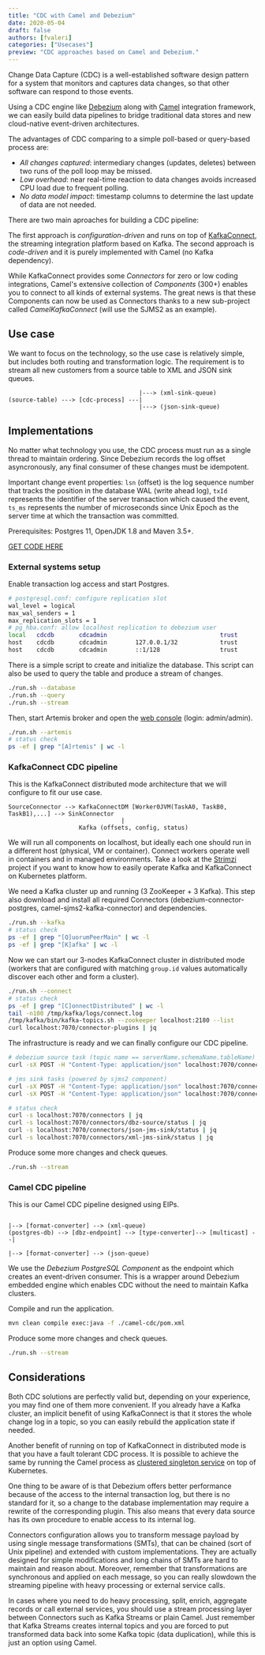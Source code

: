 ```yaml
---
title: "CDC with Camel and Debezium"
date: 2020-05-04
draft: false
authors: [fvaleri]
categories: ["Usecases"]
preview: "CDC approaches based on Camel and Debezium."
---
```


Change Data Capture (CDC) is a well-established software design pattern for a system that monitors and captures
data changes, so that other software can respond to those events.

Using a CDC engine like [Debezium](https://debezium.io) along with [Camel]() integration
framework, we can easily build data pipelines to bridge traditional data stores and new cloud-native event-driven
architectures.

The advantages of CDC comparing to a simple poll-based or query-based process are:

- *All changes captured*: intermediary changes (updates, deletes) between two runs of the poll loop may be missed.
- *Low overhead*: near real-time reaction to data changes avoids increased CPU load due to frequent polling.
- *No data model impact*: timestamp columns to determine the last update of data are not needed.

There are two main aproaches for building a CDC pipeline:

The first approach is *configuration-driven* and runs on top of [KafkaConnect](https://kafka.apache.org/documentation/#connect),
the streaming integration platform based on Kafka. The second approach is *code-driven* and it is purely implemented with Camel
(no Kafka dependency).

While KafkaConnect provides some *Connectors* for zero or low coding integrations, Camel's extensive collection of *Components*
(300+) enables you to connect to all kinds of external systems. The great news is that these Components can now be used as
Connectors thanks to a new sub-project called *CamelKafkaConnect* (will use the SJMS2 as an example).

## Use case

We want to focus on the technology, so the use case is relatively simple, but includes both routing and transformation
logic. The requirement is to stream all new customers from a source table to XML and JSON sink queues.
```
                                     |---> (xml-sink-queue)
(source-table) ---> [cdc-process] ---|
                                     |---> (json-sink-queue)
```

## Implementations

No matter what technology you use, the CDC process must run as a single thread to maintain ordering.
Since Debezium records the log offset asyncronously, any final consumer of these changes must be idempotent.

Important change event properties: `lsn` (offset) is the log sequence number that tracks the position in the database
WAL (write ahead log), `txId` represents the identifier of the server transaction which caused the event, `ts_ms`
represents the number of microseconds since Unix Epoch as the server time at which the transaction was committed.

Prerequisites: Postgres 11, OpenJDK 1.8 and Maven 3.5+.

[GET CODE HERE](https://github.com/fvaleri/cdc/tree/blog)

### External systems setup

Enable transaction log access and start Postgres.
```sh
# postgresql.conf: configure replication slot
wal_level = logical
max_wal_senders = 1
max_replication_slots = 1
# pg_hba.conf: allow localhost replication to debezium user
local   cdcdb       cdcadmin                                trust
host    cdcdb       cdcadmin        127.0.0.1/32            trust
host    cdcdb       cdcadmin        ::1/128                 trust
```

There is a simple script to create and initialize the database.
This script can also be used to query the table and produce a stream of changes.
```sh
./run.sh --database
./run.sh --query
./run.sh --stream
```

Then, start Artemis broker and open the [web console](http://localhost:8161/console) (login: admin/admin).
```sh
./run.sh --artemis
# status check
ps -ef | grep "[A]rtemis" | wc -l
```

### KafkaConnect CDC pipeline

This is the KafkaConnect distributed mode architecture that we will configure to fit our use case.
```
SourceConnector --> KafkaConnectDM [Worker0JVM(TaskA0, TaskB0, TaskB1),...] --> SinkConnector
                                |
                    Kafka (offsets, config, status)
```

We will run all components on localhost, but ideally each one should run in a different host (physical, VM or container).
Connect workers operate well in containers and in managed environments. Take a look at the [Strimzi](https://strimzi.io)
project if you want to know how to easily operate Kafka and KafkaConnect on Kubernetes platform.

We need a Kafka cluster up and running (3 ZooKeeper + 3 Kafka). This step also download and install all required Connectors
(debezium-connector-postgres, camel-sjms2-kafka-connector) and dependencies.
```sh
./run.sh --kafka
# status check
ps -ef | grep "[Q]uorumPeerMain" | wc -l
ps -ef | grep "[K]afka" | wc -l
```

Now we can start our 3-nodes KafkaConnect cluster in distributed mode (workers that are configured with matching `group.id`
values automatically discover each other and form a cluster).
```sh
./run.sh --connect
# status check
ps -ef | grep "[C]onnectDistributed" | wc -l
tail -n100 /tmp/kafka/logs/connect.log
/tmp/kafka/bin/kafka-topics.sh --zookeeper localhost:2180 --list
curl localhost:7070/connector-plugins | jq
```

The infrastructure is ready and we can finally configure our CDC pipeline.
```sh
# debezium source task (topic name == serverName.schemaName.tableName)
curl -sX POST -H "Content-Type: application/json" localhost:7070/connectors -d @connect-cdc/src/main/connectors/dbz-source.json

# jms sink tasks (powered by sjms2 component)
curl -sX POST -H "Content-Type: application/json" localhost:7070/connectors -d @connect-cdc/src/main/connectors/json-jms-sink.json
curl -sX POST -H "Content-Type: application/json" localhost:7070/connectors -d @connect-cdc/src/main/connectors/xml-jms-sink.json

# status check
curl -s localhost:7070/connectors | jq
curl -s localhost:7070/connectors/dbz-source/status | jq
curl -s localhost:7070/connectors/json-jms-sink/status | jq
curl -s localhost:7070/connectors/xml-jms-sink/status | jq
```

Produce some more changes and check queues.
```sh
./run.sh --stream
```

### Camel CDC pipeline

This is our Camel CDC pipeline designed using EIPs.
```
                                                                       |--> [format-converter] --> (xml-queue)
(postgres-db) --> [dbz-endpoint] --> [type-converter]--> [multicast] --|
                                                                       |--> [format-converter] --> (json-queue)
```

We use the *Debezium PostgreSQL Component* as the endpoint which creates an event-driven consumer.
This is a wrapper around Debezium embedded engine which enables CDC without the need to maintain Kafka clusters.

Compile and run the application.
```sh
mvn clean compile exec:java -f ./camel-cdc/pom.xml
```

Produce some more changes and check queues.
```sh
./run.sh --stream
```

## Considerations

Both CDC solutions are perfectly valid but, depending on your experience, you may find one of them more convenient.
If you already have a Kafka cluster, an implicit benefit of using KafkaConnect is that it stores the whole change log
in a topic, so you can easily rebuild the application state if needed.

Another benefit of running on top of KafkaConnect in  distributed mode is that you have a fault tolerant CDC process.
It is possible to achieve the same by running the Camel process as
[clustered singleton service](https://www.nicolaferraro.me/2017/10/17/creating-clustered-singleton-services-on-kubernetes)
on top of Kubernetes.

One thing to be aware of is that Debezium offers better performance because of the access to the internal transaction log,
but there is no standard for it, so a change to the database implementation may require a rewrite of the corresponding plugin.
This also means that every data source has its own procedure to enable access to its internal log.

Connectors configuration allows you to transform message payload by using single message transformations (SMTs), that can be
chained (sort of Unix pipeline) and extended with custom implementations. They are actually designed for simple modifications
and long chains of SMTs are hard to maintain and reason about. Moreover, remember that transformations are synchronous and
applied on each message, so you can really slowdown the streaming pipeline with heavy processing or external service calls.

In cases where you need to do heavy processing, split, enrich, aggregate records or call external services, you should use a
stream processing layer between Connectors such as Kafka Streams or plain Camel. Just remember that Kafka Streams creates
internal topics and you are forced to put transformed data back into some Kafka topic (data duplication), while this is just
an option using Camel.
